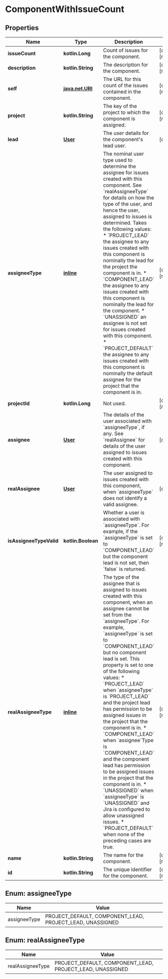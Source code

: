 
# ComponentWithIssueCount

## Properties
Name | Type | Description | Notes
------------ | ------------- | ------------- | -------------
**issueCount** | **kotlin.Long** | Count of issues for the component. |  [optional] [readonly]
**description** | **kotlin.String** | The description for the component. |  [optional] [readonly]
**self** | [**java.net.URI**](java.net.URI.md) | The URL for this count of the issues contained in the component. |  [optional] [readonly]
**project** | **kotlin.String** | The key of the project to which the component is assigned. |  [optional] [readonly]
**lead** | [**User**](User.md) | The user details for the component&#39;s lead user. |  [optional]
**assigneeType** | [**inline**](#AssigneeTypeEnum) | The nominal user type used to determine the assignee for issues created with this component. See &#x60;realAssigneeType&#x60; for details on how the type of the user, and hence the user, assigned to issues is determined. Takes the following values:   *  &#x60;PROJECT_LEAD&#x60; the assignee to any issues created with this component is nominally the lead for the project the component is in.  *  &#x60;COMPONENT_LEAD&#x60; the assignee to any issues created with this component is nominally the lead for the component.  *  &#x60;UNASSIGNED&#x60; an assignee is not set for issues created with this component.  *  &#x60;PROJECT_DEFAULT&#x60; the assignee to any issues created with this component is nominally the default assignee for the project that the component is in. |  [optional] [readonly]
**projectId** | **kotlin.Long** | Not used. |  [optional] [readonly]
**assignee** | [**User**](User.md) | The details of the user associated with &#x60;assigneeType&#x60;, if any. See &#x60;realAssignee&#x60; for details of the user assigned to issues created with this component. |  [optional]
**realAssignee** | [**User**](User.md) | The user assigned to issues created with this component, when &#x60;assigneeType&#x60; does not identify a valid assignee. |  [optional]
**isAssigneeTypeValid** | **kotlin.Boolean** | Whether a user is associated with &#x60;assigneeType&#x60;. For example, if the &#x60;assigneeType&#x60; is set to &#x60;COMPONENT_LEAD&#x60; but the component lead is not set, then &#x60;false&#x60; is returned. |  [optional] [readonly]
**realAssigneeType** | [**inline**](#RealAssigneeTypeEnum) | The type of the assignee that is assigned to issues created with this component, when an assignee cannot be set from the &#x60;assigneeType&#x60;. For example, &#x60;assigneeType&#x60; is set to &#x60;COMPONENT_LEAD&#x60; but no component lead is set. This property is set to one of the following values:   *  &#x60;PROJECT_LEAD&#x60; when &#x60;assigneeType&#x60; is &#x60;PROJECT_LEAD&#x60; and the project lead has permission to be assigned issues in the project that the component is in.  *  &#x60;COMPONENT_LEAD&#x60; when &#x60;assignee&#x60;Type is &#x60;COMPONENT_LEAD&#x60; and the component lead has permission to be assigned issues in the project that the component is in.  *  &#x60;UNASSIGNED&#x60; when &#x60;assigneeType&#x60; is &#x60;UNASSIGNED&#x60; and Jira is configured to allow unassigned issues.  *  &#x60;PROJECT_DEFAULT&#x60; when none of the preceding cases are true. |  [optional] [readonly]
**name** | **kotlin.String** | The name for the component. |  [optional] [readonly]
**id** | **kotlin.String** | The unique identifier for the component. |  [optional] [readonly]


<a name="AssigneeTypeEnum"></a>
## Enum: assigneeType
Name | Value
---- | -----
assigneeType | PROJECT_DEFAULT, COMPONENT_LEAD, PROJECT_LEAD, UNASSIGNED


<a name="RealAssigneeTypeEnum"></a>
## Enum: realAssigneeType
Name | Value
---- | -----
realAssigneeType | PROJECT_DEFAULT, COMPONENT_LEAD, PROJECT_LEAD, UNASSIGNED



